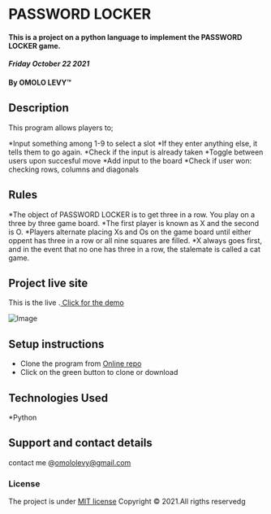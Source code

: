 # PASSWORD LOCKER
#### This is a project on a python language to implement the PASSWORD LOCKER game.
 
 ***Friday October 22 2021*** 
#### By **OMOLO LEVY**&trade;

## Description
This program allows players to;

*Input something among 1-9 to select a slot
*If they enter anything else, it tells them to go again.
*Check if the input is already taken
*Toggle between users upon succesful move
*Add input to the board
*Check if user won: checking rows, columns and diagonals
</br>


## Rules
*The object of PASSWORD LOCKER is to get three in a row. You play on a three by three game board. 
*The first player is known as X and the second is O. 
*Players alternate placing Xs and Os on the game board until either oppent has three in a row or all nine squares are filled. 
*X always goes first, and in the event that no one has three in a row, the stalemate is called a cat game.



## Project live site
  This is the live .[ Click for the demo](https://omololevy.github.io/)

  ![Image](./images/demo.png)

## Setup instructions
* Clone the program from [Online repo](https://github.com/omololevy)
* Click on the green button to clone or download



## Technologies Used
*Python

## Support and contact details
contact me @omololevy@gmail.com
### License
The project is under [MIT license](https://github.com/Levy/Password-Locker/blob/master/LICENSE) 
Copyright &copy; 2021.All rigths reservedg
  